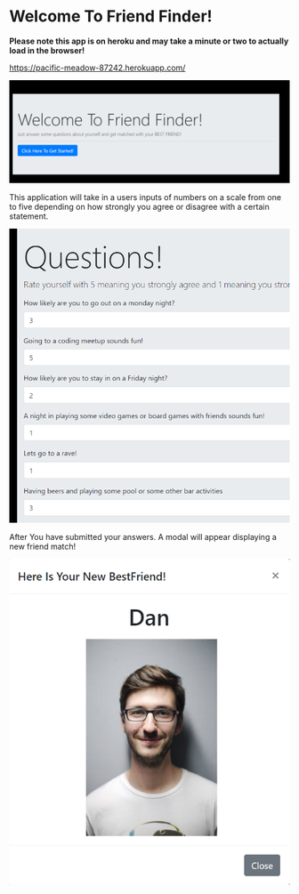 # Welcome To Friend Finder!
**Please note this app is on heroku and may take a minute or two to actually load in the browser!**

https://pacific-meadow-87242.herokuapp.com/

![](app/public/mainPageCapture.PNG)



This application will take in a users inputs of numbers on a scale from one to five depending on how strongly you agree or disagree 
with a certain statement.

![](app/public/amounts.PNG)

After You have submitted your answers. A modal will appear displaying a new friend match! 

![](app/public/friend.PNG)



